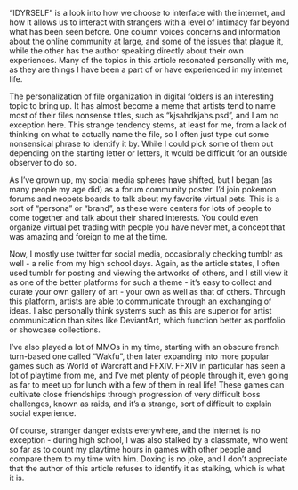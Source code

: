 “IDYRSELF” is a look into how we choose to interface with the internet, and how it allows us to interact with strangers with a level of intimacy far beyond what has been seen before. One column voices concerns and information about the online community at large, and some of the issues that plague it, while the other has the author speaking directly about their own experiences. Many of the topics in this article resonated personally with me, as they are things I have been a part of or have experienced in my internet life. 

The personalization of file organization in digital folders is an interesting topic to bring up. It has almost become a meme that artists tend to name most of their files nonsense titles, such as “kjsahdkjahs.psd”, and I am no exception here. This strange tendency stems, at least for me, from a lack of thinking on what to actually name the file, so I often just type out some nonsensical phrase to identify it by. While I could pick some of them out depending on the starting letter or letters, it would be difficult for an outside observer to do so. 

As I’ve grown up, my social media spheres have shifted, but I began (as many people my age did) as a forum community poster. I’d join pokemon forums and neopets boards to talk about my favorite virtual pets. This is a sort of “persona” or “brand”, as these were centers for lots of people to come together and talk about their shared interests. You could even organize virtual pet trading with people you have never met, a concept that was amazing and foreign to me at the time.

Now, I mostly use twitter for social media, occasionally checking tumblr as well - a relic from my high school days. Again, as the article states, I often used tumblr for posting and viewing the artworks of others, and I still view it as one of the better platforms for such a theme - it’s easy to collect and curate your own gallery of art - your own as well as that of others. Through this platform, artists are able to communicate through an exchanging of ideas. I also personally think systems such as this are superior for artist communication than sites like DeviantArt, which function better as portfolio or showcase collections. 

I’ve also played a lot of MMOs in my time, starting with an obscure french turn-based one called “Wakfu”, then later expanding into more popular games such as World of Warcraft and FFXIV. FFXIV in particular has seen a lot of playtime from me, and I’ve met plenty of people through it, even going as far to meet up for lunch with a few of them in real life! These games can cultivate close friendships through progression of very difficult boss challenges, known as raids, and it’s a strange, sort of difficult to explain social experience.

Of course, stranger danger exists everywhere, and the internet is no exception - during high school, I was also stalked by a classmate, who went so far as to count my playtime hours in games with other people and compare them to my time with him. Doxing is no joke, and I don’t appreciate that the author of this article refuses to identify it as stalking, which is what it is. 
	

